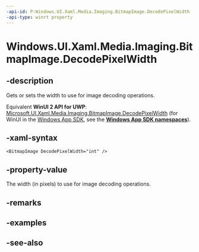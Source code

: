 ```yaml
---
-api-id: P:Windows.UI.Xaml.Media.Imaging.BitmapImage.DecodePixelWidth
-api-type: winrt property
---
```


<!-- Property syntax
public int DecodePixelWidth { get;  set; }
-->

# Windows.UI.Xaml.Media.Imaging.BitmapImage.DecodePixelWidth

## -description
Gets or sets the width to use for image decoding operations.

Equivalent **WinUI 2 API for UWP**: [Microsoft.UI.Xaml.Media.Imaging.BitmapImage.DecodePixelWidth](/windows/winui/api/microsoft.ui.xaml.media.imaging.bitmapimage.decodepixelwidth) (for WinUI in the [Windows App SDK](/windows/apps/windows-app-sdk/), see the **[Windows App SDK namespaces](/windows/windows-app-sdk/api/winrt/)**).

## -xaml-syntax
```xaml
<BitmapImage DecodePixelWidth="int" />
```


## -property-value
The width (in pixels) to use for image decoding operations.

## -remarks

## -examples

## -see-also
